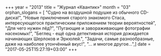 +++
year = "2013"
title = "Журнал «Квантик»"
month = "03"
orphan_slogans = [ "Судно на воздушной подушке из обычного CD-диска!", "Новые приключения старого знакомого Стаса, интересующегося практическим приложением теории вероятностей", "Для чего нужен лёд?", "Пугающие и завораживающие фотографии насекомых!", "Беглец - ещё одна детективная история дожидается начинающих Шерлоков и Эркюлей.", "Задачи, самые разнообразные, даже на наиболее утончённый вкус!", "... и многое другое...",]
date = "2017-05-25T15:27:19+03:00"
+++
